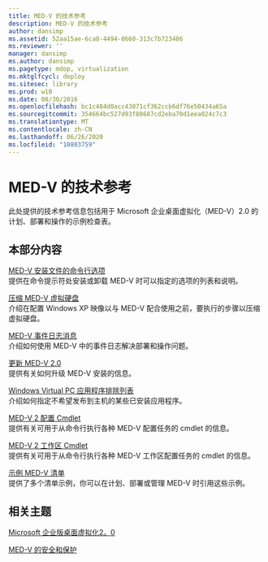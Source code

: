 ```yaml
---
title: MED-V 的技术参考
description: MED-V 的技术参考
author: dansimp
ms.assetid: 52aa15ae-6ca8-4494-8660-313c7b723406
ms.reviewer: ''
manager: dansimp
ms.author: dansimp
ms.pagetype: mdop, virtualization
ms.mktglfcycl: deploy
ms.sitesec: library
ms.prod: w10
ms.date: 08/30/2016
ms.openlocfilehash: bc1c484d0acc43871cf362ccb6df76e50434a65a
ms.sourcegitcommit: 354664bc527d93f80687cd2eba70d1eea024c7c3
ms.translationtype: MT
ms.contentlocale: zh-CN
ms.lasthandoff: 06/26/2020
ms.locfileid: "10803759"
---
```

# MED-V 的技术参考


此处提供的技术参考信息包括用于 Microsoft 企业桌面虚拟化（MED-V）2.0 的计划、部署和操作的示例检查表。

## 本部分内容


<a href="" id="command-line-options-for-med-v-installation-files"></a>[MED-V 安装文件的命令行选项](command-line-options-for-med-v-installation-files.md)  
提供在命令提示符处安装或卸载 MED-V 时可以指定的选项的列表和说明。

<a href="" id="compacting-the-med-v-virtual-hard-disk"></a>[压缩 MED-V 虚拟硬盘](compacting-the-med-v-virtual-hard-disk.md)  
介绍在配置 Windows XP 映像以与 MED-V 配合使用之前，要执行的步骤以压缩虚拟硬盘。

<a href="" id="med-v-event-log-messages"></a>[MED-V 事件日志消息](med-v-event-log-messages.md)  
介绍如何使用 MED-V 中的事件日志解决部署和操作问题。

<a href="" id="updating-med-v-2-0"></a>[更新 MED-V 2.0](updating-med-v-20.md)  
提供有关如何升级 MED-V 安装的信息。

<a href="" id="windows-virtual-pc-application-exclude-list"></a>[Windows Virtual PC 应用程序排除列表](windows-virtual-pc-application-exclude-list.md)  
介绍如何指定不希望发布到主机的某些已安装应用程序。

<a href="" id="med-v-2-configuration-cmdlets"></a>[MED-V 2 配置 Cmdlet](https://go.microsoft.com/fwlink/?LinkId=213301)  
提供有关可用于从命令行执行各种 MED-V 配置任务的 cmdlet 的信息。

<a href="" id="med-v-2-workspace-cmdlets"></a>[MED-V 2 工作区 Cmdlet](https://go.microsoft.com/fwlink/?LinkId=213302)  
提供有关可用于从命令行执行各种 MED-V 工作区配置任务的 cmdlet 的信息。

<a href="" id="example-med-v-checklists"></a>[示例 MED-V 清单](example-med-v-checklists.md)  
提供了多个清单示例，你可以在计划、部署或管理 MED-V 时引用这些示例。

## 相关主题


[Microsoft 企业版桌面虚拟化2。0](index.md)

[MED-V 的安全和保护](security-and-protection-for-med-v.md)

 

 





